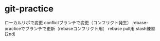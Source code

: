 ﻿# git-practice
ローカルリポで変更
conflictブランチで変更（コンフリクト発生）
rebase-practiceでブランチで更新（rebaseコンフリクト用）
rebase pull用
stash練習(2nd)


